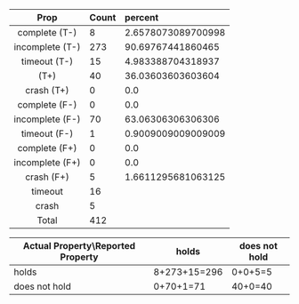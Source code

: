 
| Prop | Count | percent |
|:----:|:------|:--|
|complete   (T-)|8| 2.6578073089700998 |
|incomplete (T-)|273|90.69767441860465 |
|timeout    (T-)|15|4.983388704318937 |
|           (T+)|40|36.03603603603604 |
|crash      (T+)|0|0.0 |
|complete   (F-)|0|0.0 |
|incomplete (F-)|70|63.06306306306306 |
|timeout    (F-)|1|0.9009009009009009 |
|complete   (F+)|0|0.0 |
|incomplete (F+)|0|0.0 |
|crash      (F+)|5|1.6611295681063125 |
|timeout        |16|
|crash          |5|
|Total          |412|

| Actual Property\Reported Property | holds | does not hold |
|------------------------------------|-------|---------------|
| holds | 8+273+15=296 | 0+0+5=5 |
| does not hold | 0+70+1=71 | 40+0=40 |

